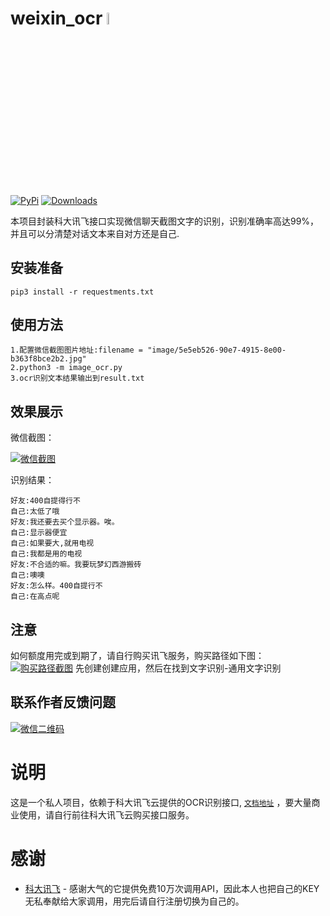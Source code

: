 # weixin_ocr <img src="https://github.com/acheong08/ChatGPT/blob/main/logo.png?raw=true" width="7%"></img>

[![PyPi](https://img.shields.io/pypi/v/revChatGPT.svg)](https://pypi.python.org/pypi/revChatGPT)
[![Downloads](https://static.pepy.tech/badge/revchatgpt)](https://pypi.python.org/pypi/revChatGPT)

本项目封装科大讯飞接口实现微信聊天截图文字的识别，识别准确率高达99%，并且可以分清楚对话文本来自对方还是自己.


## 安装准备
`pip3 install -r requestments.txt`


## 使用方法
```
1.配置微信截图图片地址:filename = "image/5e5eb526-90e7-4915-8e00-b363f8bce2b2.jpg"
2.python3 -m image_ocr.py
3.ocr识别文本结果输出到result.txt
```

## 效果展示
微信截图：

[![微信截图](https://i.postimg.cc/gjjyvmxm/5e5eb526-90e7-4915-8e00-b363f8bce2b2.jpg)](https://postimg.cc/LgdZSdkb)

识别结果：
```
好友:400自提得行不
自己:太低了哦
好友:我还要去买个显示器。唉。
自己:显示器便宜
自己:如果要大,就用电视
自己:我都是用的电视
好友:不合适的嘛。我要玩梦幻西游搬砖
自己:噢噢
好友:怎么样。400自提行不
自己:在高点呢
```

## 注意
如何额度用完或到期了，请自行购买讯飞服务，购买路径如下图：
[![购买路径截图](https://i.postimg.cc/tJyd6VPt/1741337654058.png)](https://postimg.cc/jwgJ02ML)
先创建创建应用，然后在找到文字识别-通用文字识别

## 联系作者反馈问题
[![微信二维码](https://i.postimg.cc/3J0TrGtJ/4aaa650a-febf-4d70-9059-b836b4478cf6.jpg)](https://postimg.cc/Mvw4dnkh)

# 说明

这是一个私人项目，依赖于科大讯飞云提供的OCR识别接口, [`文档地址`](https://www.xfyun.cn/doc/words/universal_character_recognition/API.html "科大讯飞云") ，要大量商业使用，请自行前往科大讯飞云购买接口服务。

# 感谢

- [科大讯飞](https://www.xfyun.cn/) - 感谢大气的它提供免费10万次调用API，因此本人也把自己的KEY无私奉献给大家调用，用完后请自行注册切换为自己的。
